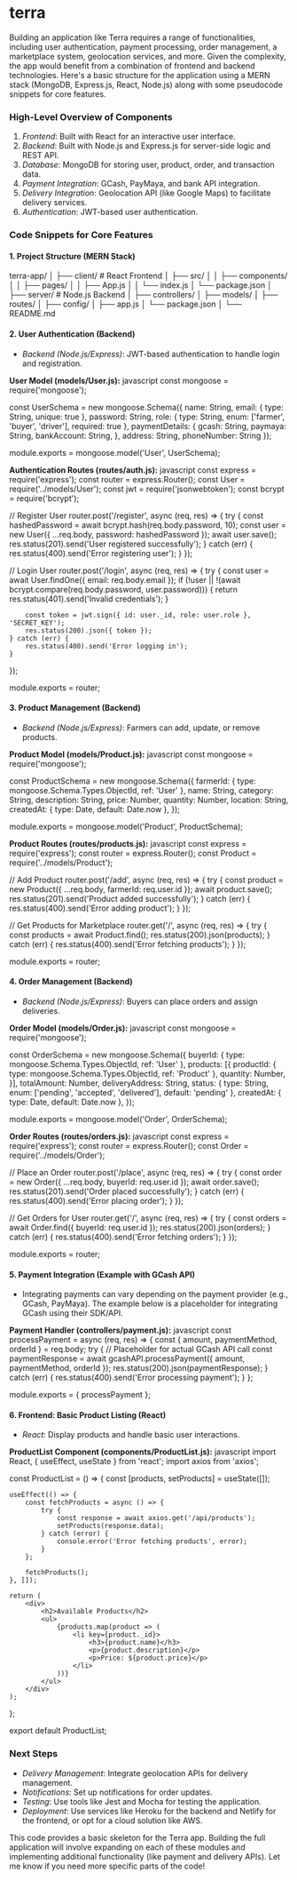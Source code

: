 # terra

Building an application like Terra requires a range of functionalities, including user authentication, payment processing, order management, a marketplace system, geolocation services, and more. Given the complexity, the app would benefit from a combination of frontend and backend technologies. Here's a basic structure for the application using a MERN stack (MongoDB, Express.js, React, Node.js) along with some pseudocode snippets for core features.

### High-Level Overview of Components
1. *Frontend*: Built with React for an interactive user interface.
2. *Backend*: Built with Node.js and Express.js for server-side logic and REST API.
3. *Database*: MongoDB for storing user, product, order, and transaction data.
4. *Payment Integration*: GCash, PayMaya, and bank API integration.
5. *Delivery Integration*: Geolocation API (like Google Maps) to facilitate delivery services.
6. *Authentication*: JWT-based user authentication.

### Code Snippets for Core Features

#### 1. Project Structure (MERN Stack)

terra-app/
│
├── client/  # React Frontend
│   ├── src/
│   │   ├── components/
│   │   ├── pages/
│   │   ├── App.js
│   │   └── index.js
│   └── package.json
│
├── server/  # Node.js Backend
│   ├── controllers/
│   ├── models/
│   ├── routes/
│   ├── config/
│   ├── app.js
│   └── package.json
│
└── README.md


#### 2. User Authentication (Backend)
- *Backend (Node.js/Express)*: JWT-based authentication to handle login and registration.
  
**User Model (models/User.js):**
javascript
const mongoose = require('mongoose');

const UserSchema = new mongoose.Schema({
    name: String,
    email: { type: String, unique: true },
    password: String,
    role: { type: String, enum: ['farmer', 'buyer', 'driver'], required: true },
    paymentDetails: {
        gcash: String,
        paymaya: String,
        bankAccount: String,
    },
    address: String,
    phoneNumber: String
});

module.exports = mongoose.model('User', UserSchema);


**Authentication Routes (routes/auth.js):**
javascript
const express = require('express');
const router = express.Router();
const User = require('../models/User');
const jwt = require('jsonwebtoken');
const bcrypt = require('bcrypt');

// Register User
router.post('/register', async (req, res) => {
    try {
        const hashedPassword = await bcrypt.hash(req.body.password, 10);
        const user = new User({
            ...req.body,
            password: hashedPassword
        });
        await user.save();
        res.status(201).send('User registered successfully');
    } catch (err) {
        res.status(400).send('Error registering user');
    }
});

// Login User
router.post('/login', async (req, res) => {
    try {
        const user = await User.findOne({ email: req.body.email });
        if (!user || !(await bcrypt.compare(req.body.password, user.password))) {
            return res.status(401).send('Invalid credentials');
        }

        const token = jwt.sign({ id: user._id, role: user.role }, 'SECRET_KEY');
        res.status(200).json({ token });
    } catch (err) {
        res.status(400).send('Error logging in');
    }
});

module.exports = router;


#### 3. Product Management (Backend)
- *Backend (Node.js/Express)*: Farmers can add, update, or remove products.

**Product Model (models/Product.js):**
javascript
const mongoose = require('mongoose');

const ProductSchema = new mongoose.Schema({
    farmerId: { type: mongoose.Schema.Types.ObjectId, ref: 'User' },
    name: String,
    category: String,
    description: String,
    price: Number,
    quantity: Number,
    location: String,
    createdAt: { type: Date, default: Date.now },
});

module.exports = mongoose.model('Product', ProductSchema);


**Product Routes (routes/products.js):**
javascript
const express = require('express');
const router = express.Router();
const Product = require('../models/Product');

// Add Product
router.post('/add', async (req, res) => {
    try {
        const product = new Product({ ...req.body, farmerId: req.user.id });
        await product.save();
        res.status(201).send('Product added successfully');
    } catch (err) {
        res.status(400).send('Error adding product');
    }
});

// Get Products for Marketplace
router.get('/', async (req, res) => {
    try {
        const products = await Product.find();
        res.status(200).json(products);
    } catch (err) {
        res.status(400).send('Error fetching products');
    }
});

module.exports = router;


#### 4. Order Management (Backend)
- *Backend (Node.js/Express)*: Buyers can place orders and assign deliveries.

**Order Model (models/Order.js):**
javascript
const mongoose = require('mongoose');

const OrderSchema = new mongoose.Schema({
    buyerId: { type: mongoose.Schema.Types.ObjectId, ref: 'User' },
    products: [{
        productId: { type: mongoose.Schema.Types.ObjectId, ref: 'Product' },
        quantity: Number,
    }],
    totalAmount: Number,
    deliveryAddress: String,
    status: { type: String, enum: ['pending', 'accepted', 'delivered'], default: 'pending' },
    createdAt: { type: Date, default: Date.now },
});

module.exports = mongoose.model('Order', OrderSchema);


**Order Routes (routes/orders.js):**
javascript
const express = require('express');
const router = express.Router();
const Order = require('../models/Order');

// Place an Order
router.post('/place', async (req, res) => {
    try {
        const order = new Order({ ...req.body, buyerId: req.user.id });
        await order.save();
        res.status(201).send('Order placed successfully');
    } catch (err) {
        res.status(400).send('Error placing order');
    }
});

// Get Orders for User
router.get('/', async (req, res) => {
    try {
        const orders = await Order.find({ buyerId: req.user.id });
        res.status(200).json(orders);
    } catch (err) {
        res.status(400).send('Error fetching orders');
    }
});

module.exports = router;


#### 5. Payment Integration (Example with GCash API)
- Integrating payments can vary depending on the payment provider (e.g., GCash, PayMaya). The example below is a placeholder for integrating GCash using their SDK/API.

**Payment Handler (controllers/payment.js):**
javascript
const processPayment = async (req, res) => {
    const { amount, paymentMethod, orderId } = req.body;
    try {
        // Placeholder for actual GCash API call
        const paymentResponse = await gcashAPI.processPayment({ amount, paymentMethod, orderId });
        res.status(200).json(paymentResponse);
    } catch (err) {
        res.status(400).send('Error processing payment');
    }
};

module.exports = { processPayment };


#### 6. Frontend: Basic Product Listing (React)
- *React*: Display products and handle basic user interactions.

**ProductList Component (components/ProductList.js):**
javascript
import React, { useEffect, useState } from 'react';
import axios from 'axios';

const ProductList = () => {
    const [products, setProducts] = useState([]);

    useEffect(() => {
        const fetchProducts = async () => {
            try {
                const response = await axios.get('/api/products');
                setProducts(response.data);
            } catch (error) {
                console.error('Error fetching products', error);
            }
        };

        fetchProducts();
    }, []);

    return (
        <div>
            <h2>Available Products</h2>
            <ul>
                {products.map(product => (
                    <li key={product._id}>
                        <h3>{product.name}</h3>
                        <p>{product.description}</p>
                        <p>Price: ${product.price}</p>
                    </li>
                ))}
            </ul>
        </div>
    );
};

export default ProductList;


### Next Steps
- *Delivery Management*: Integrate geolocation APIs for delivery management.
- *Notifications*: Set up notifications for order updates.
- *Testing*: Use tools like Jest and Mocha for testing the application.
- *Deployment*: Use services like Heroku for the backend and Netlify for the frontend, or opt for a cloud solution like AWS.

This code provides a basic skeleton for the Terra app. Building the full application will involve expanding on each of these modules and implementing additional functionality (like payment and delivery APIs). Let me know if you need more specific parts of the code!
